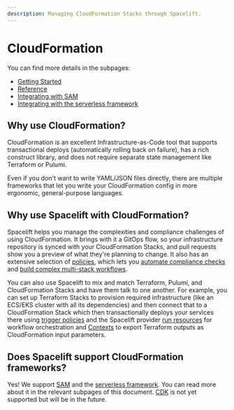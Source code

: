 ```yaml
---
description: Managing CloudFormation Stacks through Spacelift.
---
```


# CloudFormation

You can find more details in the subpages:

- [Getting Started](getting-started.md)
- [Reference](reference.md)
- [Integrating with SAM](integrating-with-sam.md)
- [Integrating with the serverless framework](integrating-with-the-serverless-framework.md)

## Why use CloudFormation?

CloudFormation is an excellent Infrastructure-as-Code tool that supports transactional deploys (automatically rolling back on failure), has a rich construct library, and does not require separate state management like Terraform or Pulumi.

Even if you don't want to write YAML/JSON files directly, there are multiple frameworks that let you write your CloudFormation config in more ergonomic, general-purpose languages.

## Why use Spacelift with CloudFormation?

Spacelift helps you manage the complexities and compliance challenges of using CloudFormation. It brings with it a GitOps flow, so your infrastructure repository is synced with your CloudFormation Stacks, and pull requests show you a preview of what they're planning to change. It also has an extensive selection of [policies](../../concepts/policy/), which lets you [automate compliance checks](../../concepts/policy/terraform-plan-policy.md) and [build complex multi-stack workflows](../../concepts/policy/trigger-policy.md).

You can also use Spacelift to mix and match Terraform, Pulumi, and CloudFormation Stacks and have them talk to one another. For example, you can set up Terraform Stacks to provision required infrastructure (like an ECS/EKS cluster with all its dependencies) and then connect that to a CloudFormation Stack which then transactionally deploys your services there using [trigger policies](../../concepts/policy/trigger-policy.md) and the Spacelift provider [run resources](https://registry.terraform.io/providers/spacelift-io/spacelift/latest/docs/resources/run) for workflow orchestration and [Contexts](../../concepts/configuration/context.md#remote-state-alternative-terraform-specific) to export Terraform outputs as CloudFormation input parameters.

## Does Spacelift support CloudFormation frameworks?

Yes! We support [SAM](https://aws.amazon.com/serverless/sam/) and the [serverless framework](https://www.serverless.com). You can read more about it in the relevant subpages of this document. [CDK](https://github.com/aws/aws-cdk) is not yet supported but will be in the future.





